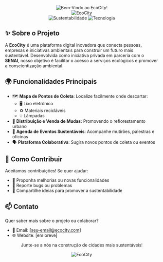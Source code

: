<div align="center">
    <img src="https://readme-typing-svg.demolab.com?font=Fira+Code&size=49&duration=4000&pause=1000&color=efeaa7&width=700&height=100&lines=Bem-Vindo+ao+EcoCity!" alt="Bem-Vindo ao EcoCity!"/>
</div>
<div align="center">
      <img src="https://github.com/user-attachments/assets/c043c8eb-b9a5-4b14-82a2-2e3371165e14" alt="EcoCity">
</div>

<div align="center">
  <img src="https://img.shields.io/badge/Sustentabilidade-%E2%9C%A8-green" alt="Sustentabilidade">
  <img src="https://img.shields.io/badge/Tecnologia-%F0%9F%92%BB-blue" alt="Tecnologia">
</div>

## ✨ Sobre o Projeto

A **EcoCity** é uma plataforma digital inovadora que conecta pessoas, empresas e iniciativas ambientais para construir um futuro mais sustentável. Desenvolvida como iniciativa privada em parceria com o **SENAI**, nosso objetivo é facilitar o acesso a serviços ecológicos e promover a conscientização ambiental.

## 🌍 Funcionalidades Principais

- 🗺️ **Mapa de Pontos de Coleta**: Localize facilmente onde descartar:
  - 🖥️ Lixo eletrônico
  - ♻️ Materiais recicláveis
  - 💡 Lâmpadas
- 🌳 **Distribuição e Venda de Mudas**: Promovendo o reflorestamento urbano
- 📅 **Agenda de Eventos Sustentáveis**: Acompanhe mutirões, palestras e oficinas
- 🗣️ **Plataforma Colaborativa**: Sugira novos pontos de coleta ou eventos

## 🚀 Como Contribuir

Aceitamos contribuições! Se quer ajudar:
- 👯 Proponha melhorias ou novas funcionalidades
- 🤔 Reporte bugs ou problemas
- 🌱 Compartilhe ideias para promover a sustentabilidade

## 📫 Contato

Quer saber mais sobre o projeto ou colaborar?

- 📧 Email: [seu-email@ecocity.com]
- 🌐 Website: [em breve]

<div align="center">
  <p>Junte-se a nós na construção de cidades mais sustentáveis!</p>
  <img src="https://img.shields.io/badge/%F0%9F%8C%B1-EcoCity-%2342b983" alt="EcoCity">
</div>
